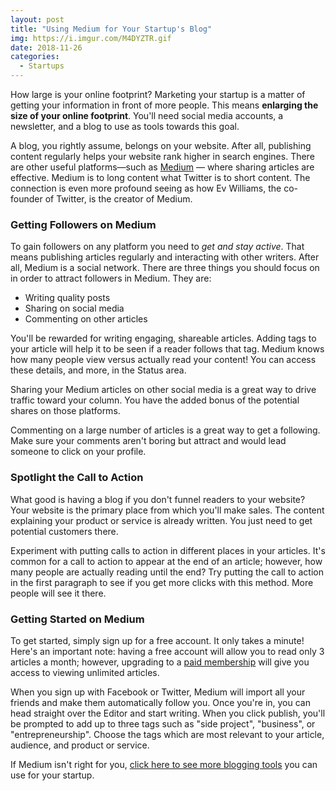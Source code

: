 ```yaml
---
layout: post
title: "Using Medium for Your Startup's Blog"
img: https://i.imgur.com/M4DYZTR.gif
date: 2018-11-26
categories: 
  - Startups
---
```


How large is your online footprint? Marketing your startup is a matter of getting your information in front of more people. This means **enlarging the size of your online footprint**. You'll need social media accounts, a newsletter, and a blog to use as tools towards this goal.

A blog, you rightly assume, belongs on your website. After all, publishing content regularly helps your website rank higher in search engines. There are other useful platforms—such as [Medium](https://medium.com/) — where sharing articles are effective. Medium is to long content what Twitter is to short content. The connection is even more profound seeing as how Ev Williams, the co-founder of Twitter, is the creator of Medium.

### Getting Followers on Medium

To gain followers on any platform you need to *get and stay active*. That means publishing articles regularly and interacting with other writers. After all, Medium is a social network. There are three things you should focus on in order to attract followers in Medium. They are:

- Writing quality posts
- Sharing on social media
- Commenting on other articles

You'll be rewarded for writing engaging, shareable articles. Adding tags to your article will help it to be seen if a reader follows that tag. Medium knows how many people view versus actually read your content! You can access these details, and more, in the Status area.

Sharing your Medium articles on other social media is a great way to drive traffic toward your column. You have the added bonus of the potential shares on those platforms.

Commenting on a large number of articles is a great way to get a following. Make sure your comments aren't boring but attract and would lead someone to click on your profile.

### Spotlight the Call to Action

What good is having a blog if you don't funnel readers to your website? Your website is the primary place from which you'll make sales. The content explaining your product or service is already written. You just need to get potential customers there.

Experiment with putting calls to action in different places in your articles. It's common for a call to action to appear at the end of an article; however, how many people are actually reading until the end? Try putting the call to action in the first paragraph to see if you get more clicks with this method. More people will see it there.

### Getting Started on Medium

To get started, simply sign up for a free account. It only takes a minute! Here's an important note: having a free account will allow you to read only 3 articles a month; however, upgrading to a [paid membership](https://medium.com/upgrade) will give you access to viewing unlimited articles.

When you sign up with Facebook or Twitter, Medium will import all your friends and make them automatically follow you. Once you're in, you can head straight over the Editor and start writing. When you click publish, you'll be prompted to add up to three tags such as "side project", "business", or "entrepreneurship". Choose the tags which are most relevant to your article, audience, and product or service.

If Medium isn't right for you, [click here to see more blogging tools](https://draft.dev/learn/posts/blogging-platforms) you can use for your startup.
